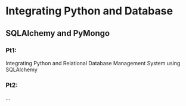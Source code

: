 <h1>Integrating Python and Database</h1>
<h2>SQLAlchemy and PyMongo</h2>

<h3>Pt1:</h3>
Integrating Python and Relational Database Management System using SQLAlchemy

<h3>Pt2:</h3>
...
